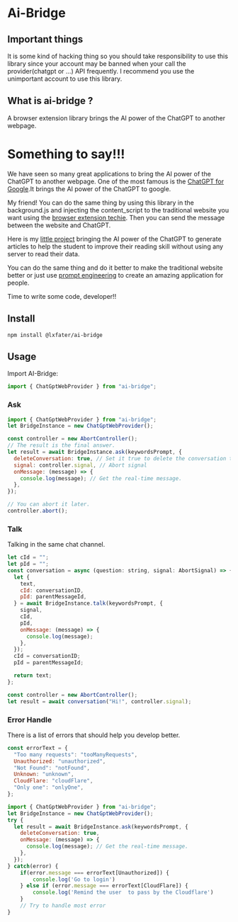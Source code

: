 # Ai-Bridge

## Important things

It is some kind of hacking thing so you should take responsibility to use this library since your account may be banned when your call the provider(chatgpt or ...) API frequently. I recommend you use the
unimportant account to use this library.

## What is ai-bridge ?

A browser extension library brings the AI power of the ChatGPT to another webpage.

# Something to say!!!

We have seen so many great applications to bring the AI power of the ChatGPT to another webpage. One of the most famous is the [ChatGPT for Google](https://github.com/wong2/chatgpt-google-extension).It brings the AI power of the ChatGPT to google.

My friend! You can do the same thing by using this library in the background.js and injecting the content_script to the traditional website you want using the [browser extension techie](https://developer.chrome.com/docs/extensions/mv3/). Then you can send the message between the website and
ChatGPT.

Here is my [little project](https://github.com/lxfater/Learning-By-GPT) bringing the AI power of the ChatGPT to generate articles to help the student to improve their reading skill without using any server to read their data.

You can do the same thing and do it better to make the traditional website better or just use [prompt engineering](https://github.com/dair-ai/Prompt-Engineering-Guide) to create an amazing application for people.

Time to write some code, developer!!

## Install

```
npm install @lxfater/ai-bridge
```

## Usage

Import AI-Bridge:

```javascript
import { ChatGptWebProvider } from "ai-bridge";
```

### Ask

```javascript
import { ChatGptWebProvider } from "ai-bridge";
let BridgeInstance = new ChatGptWebProvider();

const controller = new AbortController();
// The result is the final answer.
let result = await BridgeInstance.ask(keywordsPrompt, {
  deleteConversation: true, // Set it true to delete the conversation to avoid exposing your prompt engineering stuff to the user.
  signal: controller.signal, // Abort signal
  onMessage: (message) => {
    console.log(message); // Get the real-time message.
  },
});

// You can abort it later.
controller.abort();
```

### Talk

Talking in the same chat channel.

```javascript
let cId = "";
let pId = "";
const conversation = async (question: string, signal: AbortSignal) => {
  let {
    text,
    cId: conversationID,
    pId: parentMessageId,
  } = await BridgeInstance.talk(keywordsPrompt, {
    signal,
    cId,
    pId,
    onMessage: (message) => {
      console.log(message);
    },
  });
  cId = conversationID;
  pId = parentMessageId;

  return text;
};

const controller = new AbortController();
let result = await conversation("Hi!", controller.signal);
```

### Error Handle

There is a list of errors that should help you develop better.

```javascript
const errorText = {
  "Too many requests": "tooManyRequests",
  Unauthorized: "unauthorized",
  "Not Found": "notFound",
  Unknown: "unknown",
  CloudFlare: "cloudFlare",
  "Only one": "onlyOne",
};

import { ChatGptWebProvider } from "ai-bridge";
let BridgeInstance = new ChatGptWebProvider();
try {
  let result = await BridgeInstance.ask(keywordsPrompt, {
    deleteConversation: true,
    onMessage: (message) => {
      console.log(message); // Get the real-time message.
    },
  });
} catch(error) {
    if(error.message === errorText[Unauthorized]) {
        console.log('Go to login')
    } else if (error.message === errorText[CloudFlare]) {
        console.log('Remind the user  to pass by the Cloudflare')
    }
    // Try to handle most error
}
```
